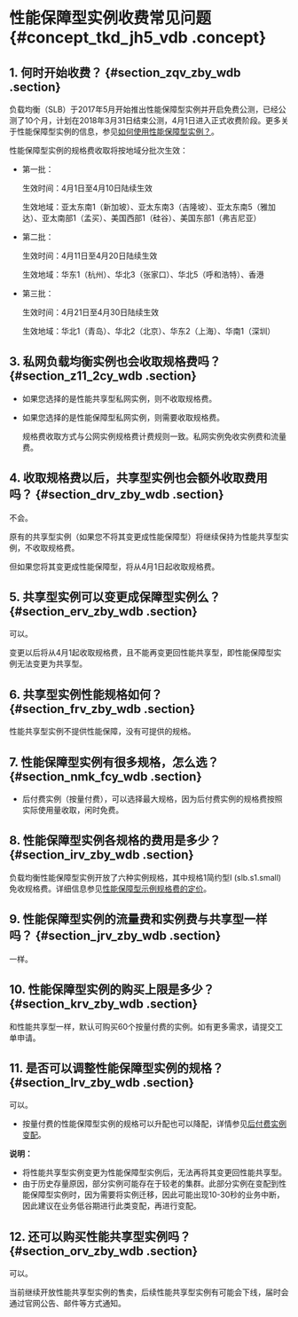 # 性能保障型实例收费常见问题 {#concept_tkd_jh5_vdb .concept}

## 1. 何时开始收费？ {#section_zqv_zby_wdb .section}

负载均衡（SLB）于2017年5月开始推出性能保障型实例并开启免费公测，已经公测了10个月，计划在2018年3月31日结束公测，4月1日进入正式收费阶段。更多关于性能保障型实例的信息，参见[如何使用性能保障型实例？](../../../../intl.zh-CN/扩展阅读/常见问题/如何使用负载均衡性能保障型实例？.md#)。

性能保障型实例的规格费收取将按地域分批次生效：

-   第一批：

    生效时间：4月1日至4月10日陆续生效

    生效地域：亚太东南1（新加坡）、亚太东南3（吉隆坡）、亚太东南5（雅加达）、亚太南部1（孟买）、美国西部1（硅谷）、美国东部1（弗吉尼亚）

-   第二批：

    生效时间：4月11日至4月20日陆续生效

    生效地域：华东1（杭州）、华北3（张家口）、华北5（呼和浩特）、香港

-   第三批：

    生效时间：4月21日至4月30日陆续生效

    生效地域：华北1（青岛）、华北2（北京）、华东2（上海）、华南1（深圳）


## 3. 私网负载均衡实例也会收取规格费吗？ {#section_z11_2cy_wdb .section}

-   如果您选择的是性能共享型私网实例，则不收取规格费。
-   如果您选择的是性能保障型私网实例，则需要收取规格费。

    规格费收取方式与公网实例规格费计费规则一致。私网实例免收实例费和流量费。


## 4. 收取规格费以后，共享型实例也会额外收取费用吗？ {#section_drv_zby_wdb .section}

不会。

原有的共享型实例（如果您不将其变更成性能保障型）将继续保持为性能共享型实例，不收取规格费。

但如果您将其变更成性能保障型，将从4月1日起收取规格费。

## 5. 共享型实例可以变更成保障型实例么？ {#section_erv_zby_wdb .section}

可以。

变更以后将从4月1起收取规格费，且不能再变更回性能共享型，即性能保障型实例无法变更为共享型。

## 6. 共享型实例性能规格如何？ {#section_frv_zby_wdb .section}

性能共享型实例不提供性能保障，没有可提供的规格。

## 7. 性能保障型实例有很多规格，怎么选？ {#section_nmk_fcy_wdb .section}

-   后付费实例（按量付费），可以选择最大规格，因为后付费实例的规格费按照实际使用量收取，闲时免费。

## 8. 性能保障型实例各规格的费用是多少？ {#section_irv_zby_wdb .section}

负载均衡性能保障型实例开放了六种实例规格，其中规格1简约型I \(slb.s1.small\)免收规格费。详细信息参见[性能保障型示例规格费的定价](../../../../intl.zh-CN/扩展阅读/常见问题/如何使用负载均衡性能保障型实例？.md#section_n5z_s1n_vdb)。

## 9. 性能保障型实例的流量费和实例费与共享型一样吗？ {#section_jrv_zby_wdb .section}

一样。

## 10. 性能保障型实例的购买上限是多少？ {#section_krv_zby_wdb .section}

和性能共享型一样，默认可购买60个按量付费的实例。如有更多需求，请提交工单申请。

## 11. 是否可以调整性能保障型实例的规格？ {#section_lrv_zby_wdb .section}

可以。

-   按量付费的性能保障型实例的规格可以升配也可以降配，详情参见[后付费实例变配](../../../../intl.zh-CN/历史文档/用户指南（旧版控制台）/负载均衡实例/按量付费实例变配.md#)。

**说明：** 

-   将性能共享型实例变更为性能保障型实例后，无法再将其变更回性能共享型。
-   由于历史存量原因，部分实例可能存在于较老的集群。此部分实例在变配到性能保障型实例时，因为需要将实例迁移，因此可能出现10-30秒的业务中断，因此建议在业务低谷期进行此类变配，再进行变配。

## 12. 还可以购买性能共享型实例吗？ {#section_orv_zby_wdb .section}

可以。

当前继续开放性能共享型实例的售卖，后续性能共享型实例有可能会下线，届时会通过官网公告、邮件等方式通知。

